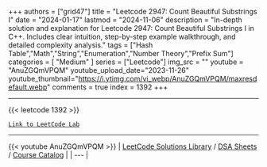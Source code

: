 
+++
authors = ["grid47"]
title = "Leetcode 2947: Count Beautiful Substrings I"
date = "2024-01-17"
lastmod = "2024-11-06"
description = "In-depth solution and explanation for Leetcode 2947: Count Beautiful Substrings I in C++. Includes clear intuition, step-by-step example walkthrough, and detailed complexity analysis."
tags = ["Hash Table","Math","String","Enumeration","Number Theory","Prefix Sum"]
categories = [
    "Medium"
]
series = ["Leetcode"]
img_src = ""
youtube = "AnuZGQmVPQM"
youtube_upload_date="2023-11-26"
youtube_thumbnail="https://i.ytimg.com/vi_webp/AnuZGQmVPQM/maxresdefault.webp"
comments = true
index = 1392
+++



---
{{< leetcode 1392 >}}

[`Link to LeetCode Lab`](https://leetcode.com/problems/count-beautiful-substrings-i/description/)

---
{{< youtube AnuZGQmVPQM >}}
| [LeetCode Solutions Library](https://grid47.xyz/leetcode/) / [DSA Sheets](https://grid47.xyz/sheets/) / [Course Catalog](https://grid47.xyz/courses/) |
| --- |
